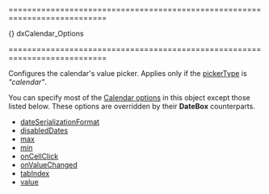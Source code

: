 ===========================================================================
<!--default-->{}<!--/default-->
<!--type-->dxCalendar_Options<!--/type-->
===========================================================================

<!--shortDescription-->
Configures the calendar's value picker. Applies only if the [pickerType](/Documentation/ApiReference/UI_Widgets/dxDateBox/Configuration/#pickerType) is *"calendar"*.
<!--/shortDescription-->

<!--fullDescription-->
You can specify most of the [Calendar options](/Documentation/ApiReference/UI_Widgets/dxCalendar/Configuration/) in this object except those listed below. These options are overridden by their **DateBox** counterparts.

- [dateSerializationFormat](/Documentation/ApiReference/UI_Widgets/dxCalendar/Configuration/#dateSerializationFormat)
- [disabledDates](/Documentation/ApiReference/UI_Widgets/dxCalendar/Configuration/#disabledDates)
- [max](/Documentation/ApiReference/UI_Widgets/dxCalendar/Configuration/#max)
- [min](/Documentation/ApiReference/UI_Widgets/dxCalendar/Configuration/#min)
- [onCellClick](/Documentation/ApiReference/UI_Widgets/dxCalendar/Configuration/#onCellClick)
- [onValueChanged](/Documentation/ApiReference/UI_Widgets/dxCalendar/Configuration/#onValueChanged)
- [tabIndex](/Documentation/ApiReference/UI_Widgets/dxCalendar/Configuration/#tabIndex)
- [value](/Documentation/ApiReference/UI_Widgets/dxCalendar/Configuration/#value)

<!--/fullDescription-->